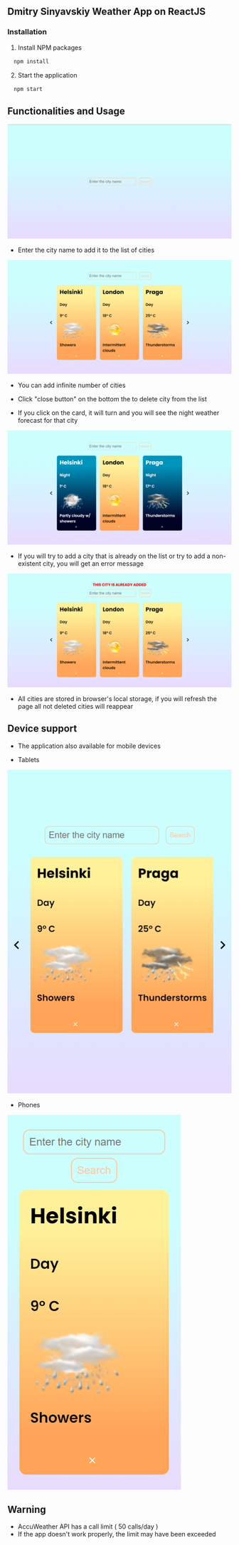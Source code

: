 ## Dmitry Sinyavskiy Weather App on ReactJS

### Installation

1. Install NPM packages

```sh
  npm install
```

2. Start the application

```sh
  npm start
```

## Functionalities and Usage

![Main Page](public/images/screenshot_1.png)

-   Enter the city name to add it to the list of cities

![Main Page with data](public/images/screenshot_2.png)

-   You can add infinite number of cities

-   Click "close button" on the bottom the to delete city from the list

-   If you click on the card, it will turn and you will see the night weather forecast for that city

![Main Page list of cities](public/images/screenshot_4.png)

-   If you will try to add a city that is already on the list or try to add a non-existent city, you will get an error message

![Main Page error](public/images/screenshot_3.png)

-   All cities are stored in browser's local storage, if you will refresh the page all not deleted cities will reappear

## Device support

-   The application also available for mobile devices

-   Tablets

![Main Page tablet](public/images/screenshot_5.png)

-   Phones

![Main Page phone](public/images/screenshot_6.png)

## Warning

-   AccuWeather API has a call limit ( 50 calls/day )
-   If the app doesn't work properly, the limit may have been exceeded
